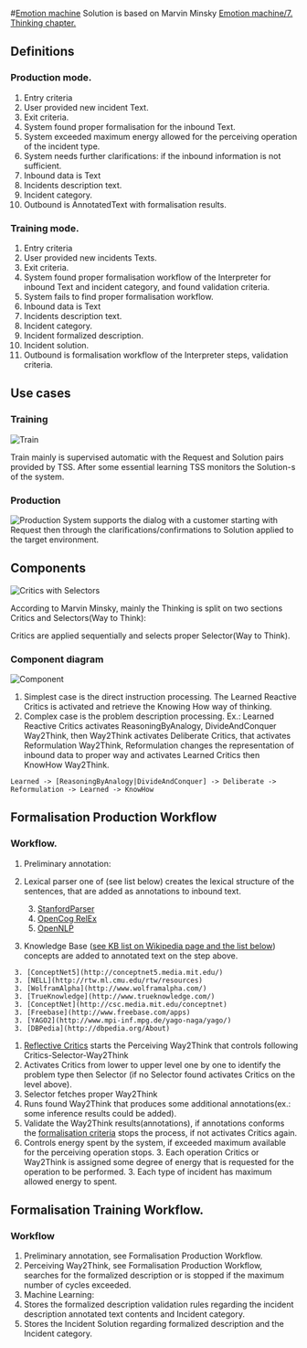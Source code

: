 #[Emotion machine](http://en.wikipedia.org/wiki/Emotion_machine)
Solution is based on Marvin Minsky [Emotion machine/7. Thinking chapter.](http://web.media.mit.edu/~minsky/E7/eb7.html)

## <a name="Definitions">Definitions</a>

### Production mode.

1. Entry criteria
  2. User provided new incident Text.
1. Exit criteria.
  2. System found proper formalisation for the inbound Text.
  2. System exceeded maximum energy allowed for the perceiving operation of the incident type.
  2. System needs further clarifications: if the inbound information is not sufficient.
1. Inbound data is Text
  2. Incidents description text.
  2. Incident category.
1. Outbound is AnnotatedText with formalisation results.

### Training mode.

1. Entry criteria
  2. User provided new incidents Texts.
1. Exit criteria.
  2. System found proper formalisation workflow of the Interpreter for inbound Text and incident category, and found validation criteria.
  2. System fails to find proper formalisation workflow.
1. Inbound data is Text
  2. Incidents description text.
  2. Incident category.
  2. Incident formalized description.
  2. Incident solution.
1. Outbound is formalisation workflow of the Interpreter steps, validation criteria.

## <a name="Use cases">Use cases</a>

### Training

![Train](https://github.com/menta/menta-0.3/raw/master/doc/informal/uml/images/UseCaseTrain.png)

Train mainly is supervised automatic with the Request and Solution pairs provided by TSS. After some essential learning
TSS monitors the Solution-s of the system.

### Production
![Production](https://github.com/menta/menta-0.3/raw/master/doc/informal/uml/images/UseCaseProduction.png)
System supports the dialog with a customer starting with Request then through the clarifications/confirmations to Solution
applied to the target environment.

## <a name="Components">Components</a>

![Critics with Selectors](http://web.media.mit.edu/~minsky/E7/eb7_files/image003.png)

According to Marvin Minsky, mainly the Thinking is split on two sections Critics and Selectors(Way to Think):

Critics are applied sequentially and selects proper Selector(Way to Think).

### Component diagram

![Component](https://github.com/menta/menta-0.3/raw/master/doc/informal/uml/images/EmotionMachineComponent.png)

 1. Simplest case is the direct instruction processing.
The Learned Reactive Critics is activated and retrieve the Knowing How way of thinking.
 1. Complex case is the problem description processing.
Ex.: Learned Reactive Critics activates ReasoningByAnalogy, DivideAndConquer Way2Think, then Way2Think activates Deliberate Critics,
that activates Reformulation Way2Think, Reformulation changes the representation of inbound data to proper way and activates Learned Critics then KnowHow Way2Think.

`Learned -> [ReasoningByAnalogy|DivideAndConquer] -> Deliberate -> Reformulation -> Learned -> KnowHow`

## <a name="Formalisation_Production_Workflow">Formalisation Production Workflow</a>

### Workflow.

 1. Preliminary annotation:
   2. Lexical parser one of (see list below) creates the lexical structure of the sentences, that are added as annotations to inbound text.

      3. [StanfordParser](http://nlp.stanford.edu/software/lex-parser.shtml)
      3. [OpenCog RelEx](http://wiki.opencog.org/w/RelEx)
      3. [OpenNLP](http://incubator.apache.org/opennlp/index.html)
      
   2. Knowledge Base ([see KB list on Wikipedia page and the list below](http://en.wikipedia.org/wiki/Commonsense_knowledge_bases)) concepts are added to annotated text on the step above.
     
     3. [ConceptNet5](http://conceptnet5.media.mit.edu/)
     3. [NELL](http://rtw.ml.cmu.edu/rtw/resources)
     3. [WolframAlpha](http://www.wolframalpha.com/)
     3. [TrueKnowledge](http://www.trueknowledge.com/)
     3. [ConceptNet](http://csc.media.mit.edu/conceptnet)
     3. [Freebase](http://www.freebase.com/apps)
     3. [YAGO2](http://www.mpi-inf.mpg.de/yago-naga/yago/)
     3. [DBPedia](http://dbpedia.org/About)

 1. [Reflective Critics](http://web.media.mit.edu/~minsky/E7/eb7.html#_ednref6) starts the Perceiving Way2Think that controls following Critics-Selector-Way2Think
   2. Activates Critics from lower to upper level one by one to identify the problem type then Selector (if no Selector found activates Critics on the level above).
   2. Selector fetches proper Way2Think
   2. Runs found Way2Think that produces some additional annotations(ex.: some inference results could be added).
   2. Validate the Way2Think results(annotations), if annotations conforms the [formalisation criteria](https://github.com/menta/menta-0.3/blob/master/doc/informal/formalisation-criteria.md)
   stops the process, if not activates Critics again.
   2. Controls energy spent by the system, if exceeded maximum available for the perceiving operation stops.
     3. Each operation Critics or Way2Think is assigned some degree of energy that is requested for the operation to be performed.
     3. Each type of incident has maximum allowed energy to spent.

## <a name="Formalisation Training Workflow">Formalisation Training Workflow.</a>

### Workflow

 1. Preliminary annotation, see Formalisation Production Workflow.
 1. Perceiving Way2Think, see Formalisation Production Workflow, searches for the formalized description or is stopped if the maximum number of cycles exceeded.
 1. Machine Learning:
   2. Stores the formalized description validation rules regarding the incident description annotated text contents and Incident category.
   2. Stores the Incident Solution regarding formalized description and the Incident category.